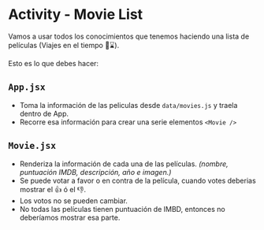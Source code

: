 # Activity - Movie List

Vamos a usar todos los conocimientos que tenemos haciendo una lista de películas (Viajes en el tiempo 🚗⌛).

Esto es lo que debes hacer:

## `App.jsx`

-   Toma la información de las peliculas desde `data/movies.js` y traela dentro de App.
-   Recorre esa información para crear una serie elementos `<Movie />`

## `Movie.jsx`

-   Renderiza la información de cada una de las películas. _(nombre, puntuación IMDB, descripción, año e imagen.)_
-   Se puede votar a favor o en contra de la película, cuando votes deberias mostrar el 👍 ó el 👎.
-   Los votos no se pueden cambiar.
-   No todas las películas tienen puntuación de IMBD, entonces no deberíamos mostrar esa parte.
